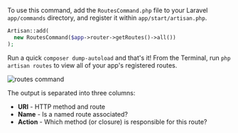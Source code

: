 To use this command, add the `RoutesCommand.php` file to your Laravel `app/commands` directory, and register it within `app/start/artisan.php`.

```php
Artisan::add(
  new RoutesCommand($app->router->getRoutes()->all())
);
```

Run a quick `composer dump-autoload` and that's it! From the Terminal, run `php artisan routes` to view all of your app's registered routes.

![routes command](https://github.com/JeffreyWay/laravel-routes-command/raw/master/img/routes.png)

The output is separated into three columns:

- __URI__ - HTTP method and route
- __Name__ - Is a named route associated?
- __Action__ - Which method (or closure) is responsible for this route?

